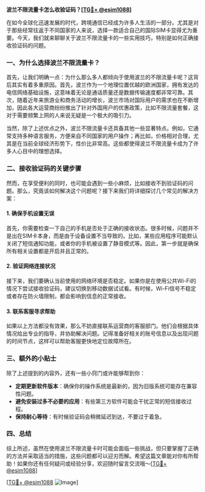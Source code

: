 **波兰不限流量卡怎么收验证码？[[TG💪+ @esim1088](https://t.me/s/esim1088)]**

在如今全球化迅速发展的时代，跨境通信已经成为许多人生活的一部分。尤其是对于那些经常往返于不同国家的人来说，选择一款适合自己的国际SIM卡显得尤为重要。今天，我们就来聊聊关于波兰不限流量卡的一些实用技巧，特别是如何正确接收验证码的问题。

### 一、为什么选择波兰不限流量卡？

首先，让我们明确一点：为什么那么多人都倾向于使用波兰的不限流量卡呢？这背后其实有着多重原因。首先，波兰作为一个地理位置优越的欧洲国家，拥有发达的电信网络基础设施，这意味着无论是通话质量还是数据传输速度都非常可靠。其次，随着近年来旅游业和商务活动的增长，波兰市场对国际用户的需求也在不断增加，因此各大运营商纷纷推出了针对外国用户的优惠政策，比如不限流量套餐，这对于需要频繁上网的人来说无疑是一个极大的吸引力。

当然，除了上述优点之外，波兰不限流量卡还具备其他一些显著特点。例如，它通常支持多种语言服务，方便来自不同国家的用户操作；再比如，价格相对合理，尤其是在当前全球经济形势下，性价比非常高。这些都使得波兰不限流量卡成为了许多人心目中的理想选择。

### 二、接收验证码的关键步骤

然而，在享受便利的同时，也可能会遇到一些小麻烦，比如接收不到验证码的问题。那么，究竟该如何解决这个问题呢？接下来我们将详细探讨几个常见的解决方案：

#### 1. 确保手机设置无误
首先，你需要检查一下自己的手机是否处于正确的接收状态。很多时候，问题并不是出在SIM卡本身，而是由于设备设置不当导致的。比如，某些应用程序可能默认关闭了短信通知功能，或者你的手机被设置了静音模式等。因此，第一步就是确保所有相关设置都是开启并且正常的。

#### 2. 验证网络连接状况
接下来，我们要确认当前使用的网络环境是否稳定。如果你是在使用公共Wi-Fi的情况下尝试接收验证码，建议切换到移动数据试试看。有时候，Wi-Fi信号不稳定或者存在防火墙限制，都会影响到信息的正常接收。

#### 3. 联系客服寻求帮助
如果以上方法都没有效果，那么不妨直接联系运营商的客服部门。他们会根据具体情况给出专业的指导，并协助解决问题。记得准备好相关的账号信息以及出现问题的时间节点，这样可以帮助客服更快地定位故障所在。

### 三、额外的小贴士

除了上述提到的内容外，还有一些小窍门或许能够帮到你：

- **定期更新软件版本**：确保你的操作系统是最新的，因为旧版系统可能存在兼容性问题。
- **避免安装过多不必要的应用**：有些第三方软件可能会干扰正常的短信接收过程。
- **保持耐心等待**：有时候验证码会稍微延迟到达，不要过于着急。

### 四、总结

综上所述，虽然在使用波兰不限流量卡时可能会面临一些挑战，但只要掌握了正确的方法并采取适当的措施，这些问题都可以迎刃而解。希望这篇文章能对你有所帮助！如果你还有任何疑问或经验分享，欢迎随时留言交流哦～[[TG💪+ @esim1088](https://t.me/s/esim1088)]

[[TG💪+ @esim1088](https://t.me/s/esim1088) ![Image](https://i.postimg.cc/4NQfJmqS/Snipaste-2025-05-13-00-14-12.png)]